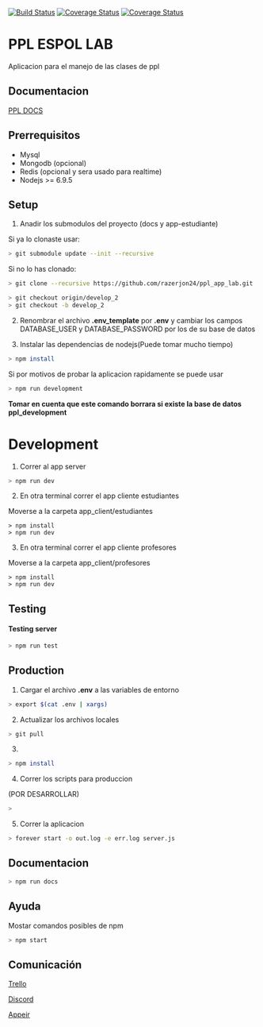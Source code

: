 [![Build Status](https://travis-ci.org/joelerll/ppl_app_lab.svg?branch=develop_v2)](https://travis-ci.org/joelerll/ppl_app_lab)
[![Coverage Status](https://coveralls.io/repos/github/joelerll/ppl_app_lab/badge.svg?branch=develop_v2)](https://coveralls.io/github/joelerll/ppl_app_lab?branch=develop_v2)
[![Coverage Status](https://codecov.io/gh/joelerll/ppl_app_lab/branch/develop_v2/graph/badge.svg)](https://codecov.io/gh/joelerll/ppl_app_lab/branch/develop_v2)

# PPL ESPOL LAB

Aplicacion para el manejo de las clases de ppl

## Documentacion

[PPL DOCS](https://joelerll95.gitbooks.io/ppl-lab/content/)

## Prerrequisitos

* Mysql
* Mongodb (opcional)
* Redis (opcional y sera usado para realtime)
* Nodejs >= 6.9.5

## Setup

1. Anadir los submodulos del proyecto (docs y app-estudiante)

Si ya lo clonaste usar:

```sh
> git submodule update --init --recursive
```

Si no lo has clonado:
```sh
> git clone --recursive https://github.com/razerjon24/ppl_app_lab.git
```

```sh
> git checkout origin/develop_2
> git checkout -b develop_2
```

2. Renombrar el archivo __.env_template__ por __.env__ y cambiar los campos DATABASE_USER y DATABASE_PASSWORD por los de su base de datos

3. Instalar las dependencias de nodejs(Puede tomar mucho tiempo)

```sh
> npm install
```

Si por motivos de probar la aplicacion rapidamente se puede usar

```sh
> npm run development
```

__Tomar en cuenta que este comando borrara si existe la base de datos ppl_development__


# Development

1. Correr al app server

```sh
> npm run dev
```

2. En otra terminal correr el app cliente estudiantes

Moverse a la carpeta app_client/estudiantes

```
> npm install
> npm run dev
```

3. En otra terminal correr el app cliente profesores

Moverse a la carpeta app_client/profesores

```
> npm install
> npm run dev
```

## Testing

#### Testing server

```sh
> npm run test
```

## Production

1. Cargar el archivo __.env__ a las variables de entorno

```sh
> export $(cat .env | xargs)
```

2. Actualizar los archivos locales

```sh
> git pull
```

3. 
```sh
> npm install
```

4. Correr los scripts para produccion

(POR DESARROLLAR)
```sh
> 
```

5. Correr la aplicacion

```sh
> forever start -o out.log -e err.log server.js
```


## Documentacion

```sh
> npm run docs
```

## Ayuda

Mostar comandos posibles de npm

```sh
> npm start
```

## Comunicación

[Trello](https://trello.com/b/khhR0x5e/ppldev)

[Discord](https://discord.gg/Sjkhd6D)

[Appeir](https://appear.in/ppl_app_lab)
